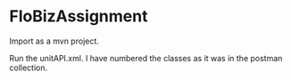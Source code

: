 # FloBizAssignment

Import as a mvn project. 

Run the unitAPI.xml. I have numbered the classes as it was in the postman collection. 
